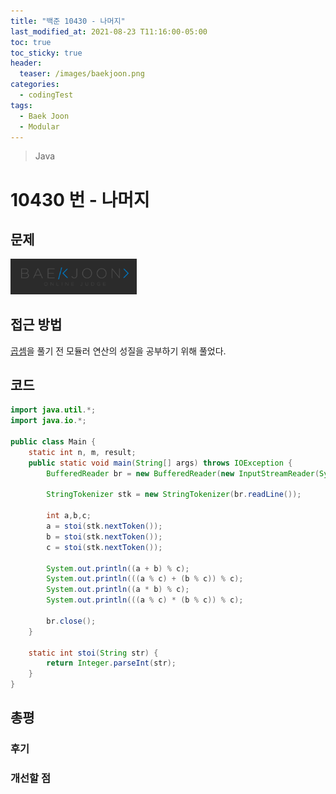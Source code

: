 ```yaml
---
title: "백준 10430 - 나머지"
last_modified_at: 2021-08-23 T11:16:00-05:00
toc: true
toc_sticky: true
header:
  teaser: /images/baekjoon.png
categories:
  - codingTest
tags:
  - Baek Joon
  - Modular
---
```


> Java

# 10430 번 - 나머지

## 문제

[<img src="/images/baekjoon.png" width="40%" height="40%">](https://www.acmicpc.net/problem/10430)

## 접근 방법

[곱셈](https://www.acmicpc.net/problem/10430)을 풀기 전 모듈러 연산의 성질을 공부하기 위해 풀었다.  

## 코드

```java
import java.util.*;
import java.io.*;

public class Main {
	static int n, m, result;
	public static void main(String[] args) throws IOException {
		BufferedReader br = new BufferedReader(new InputStreamReader(System.in));
    	
    	StringTokenizer stk = new StringTokenizer(br.readLine());
    	
    	int a,b,c;
    	a = stoi(stk.nextToken());
    	b = stoi(stk.nextToken());
    	c = stoi(stk.nextToken());
    	
    	System.out.println((a + b) % c);
    	System.out.println(((a % c) + (b % c)) % c);
    	System.out.println((a * b) % c);
    	System.out.println(((a % c) * (b % c)) % c);
    	
    	br.close();
	}
	
	static int stoi(String str) {
    	return Integer.parseInt(str);
    }
}
```

## 총평

### 후기

### 개선할 점

<!-- ★
<img src="/images/codingTest/bj/문제번호.PNG" width="40%" height="40%">

-->
